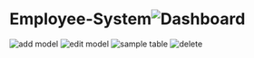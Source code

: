 # Employee-System![Dashboard](https://github.com/user-attachments/assets/ebcd8ab5-c33d-471f-bfba-f5d5857c87db)
![add model](https://github.com/user-attachments/assets/2ad1dda7-6f3a-4a46-ace4-d8d8175a5f86)
![edit model](https://github.com/user-attachments/assets/0f3eeaeb-5377-4aa6-bd6e-7ae8cde6e5da)
![sample table](https://github.com/user-attachments/assets/2fdddf99-8b28-49bd-9268-fd7a3f11f9ad)
![delete](https://github.com/user-attachments/assets/ecfd49b0-60d2-41f1-9d58-2e206d819d65)
